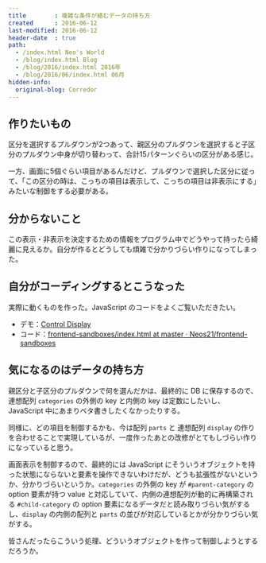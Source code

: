 ```yaml
---
title        : 複雑な条件が絡むデータの持ち方
created      : 2016-06-12
last-modified: 2016-06-12
header-date  : true
path:
  - /index.html Neo's World
  - /blog/index.html Blog
  - /blog/2016/index.html 2016年
  - /blog/2016/06/index.html 06月
hidden-info:
  original-blog: Corredor
---
```


## 作りたいもの

区分を選択するプルダウンが2つあって、親区分のプルダウンを選択すると子区分のプルダウン中身が切り替わって、合計15パターンぐらいの区分がある感じ。

一方、画面に5個ぐらい項目があるんだけど、プルダウンで選択した区分に従って、「この区分の時は、こっちの項目は表示して、こっちの項目は非表示にする」みたいな制御をする必要がある。

## 分からないこと

この表示・非表示を決定するための情報をプログラム中でどうやって持ったら綺麗に見えるか。自分が作るとどうしても煩雑で分かりづらい作りになってしまった。

## 自分がコーディングするとこうなった

実際に動くものを作った。JavaScript のコードをよくご覧いただきたい。

- デモ：[Control Display](https://neos21.github.io/frontend-sandboxes/control-display/index.html)
- コード：[frontend-sandboxes/index.html at master · Neos21/frontend-sandboxes](https://github.com/neos21/frontend-sandboxes/blob/master/control-display/index.html)

## 気になるのはデータの持ち方

親区分と子区分のプルダウンで何を選んだかは、最終的に DB に保存するので、連想配列 `categories` の外側の key と内側の key は定数にしたいし、JavaScript 中にあまりベタ書きしたくなかったりする。

同様に、どの項目を制御するかも、今は配列 `parts` と 連想配列 `display` の作りを合わせることで実現しているが、一度作ったあとの改修がとてもしづらい作りになっていると思う。

画面表示を制御するので、最終的には JavaScript にそういうオブジェクトを持った状態にならないと要素を操作できないわけだが、どうも拡張性がないというか、分かりづらいというか。`categories` の外側の key が `#parent-category` の option 要素が持つ value と対応していて、内側の連想配列が動的に再構築される `#child-category` の option 要素になるデータだと読み取りづらい気がするし、`display` の内側の配列と `parts` の並びが対応しているとかが分かりづらい気がする。

皆さんだったらこういう処理、どういうオブジェクトを作って制御しようとするだろうか。
